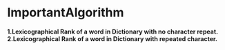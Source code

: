 # ImportantAlgorithm</br>
<b>1.Lexicographical Rank of a word in Dictionary with no character repeat.</b></br>
<b>2.Lexicographical Rank of a word in Dictionary with repeated character.</b></br>
